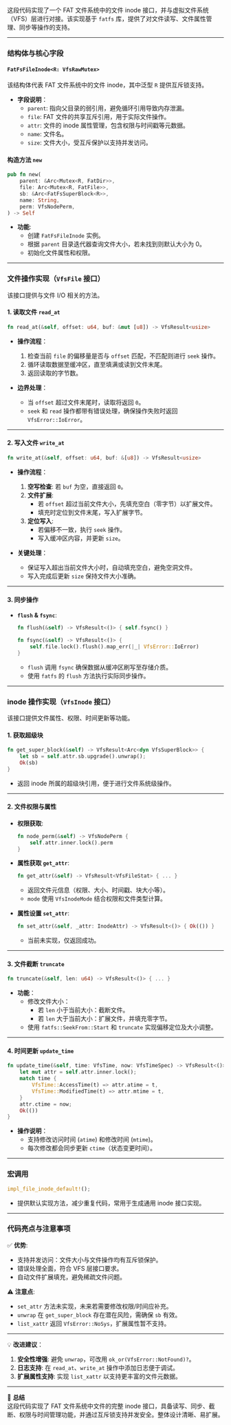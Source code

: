 这段代码实现了一个 FAT 文件系统中的文件 inode 接口，并与虚拟文件系统（VFS）层进行对接。该实现基于 `fatfs` 库，提供了对文件读写、文件属性管理、同步等操作的支持。

---

### **结构体与核心字段**

#### `FatFsFileInode<R: VfsRawMutex>`
该结构体代表 FAT 文件系统中的文件 inode，其中泛型 `R` 提供互斥锁支持。

- **字段说明**：
  - `parent`: 指向父目录的弱引用，避免循环引用导致内存泄漏。
  - `file`: FAT 文件的共享互斥引用，用于实际文件操作。
  - `attr`: 文件的 inode 属性管理，包含权限与时间戳等元数据。
  - `name`: 文件名。
  - `size`: 文件大小，受互斥保护以支持并发访问。

#### **构造方法 `new`**

```rust
pub fn new(
    parent: &Arc<Mutex<R, FatDir>>,
    file: Arc<Mutex<R, FatFile>>,
    sb: &Arc<FatFsSuperBlock<R>>,
    name: String,
    perm: VfsNodePerm,
) -> Self
```

- **功能**:  
  - 创建 `FatFsFileInode` 实例。
  - 根据 `parent` 目录迭代器查询文件大小，若未找到则默认大小为 0。
  - 初始化文件属性和权限。

---

### **文件操作实现（`VfsFile` 接口）**

该接口提供与文件 I/O 相关的方法。

#### **1. 读取文件 `read_at`**

```rust
fn read_at(&self, offset: u64, buf: &mut [u8]) -> VfsResult<usize>
```

- **操作流程**：
  1. 检查当前 `file` 的偏移量是否与 `offset` 匹配，不匹配则进行 `seek` 操作。
  2. 循环读取数据至缓冲区，直至填满或读到文件末尾。
  3. 返回读取的字节数。

- **边界处理**：
  - 当 `offset` 超过文件末尾时，读取将返回 `0`。
  - `seek` 和 `read` 操作都带有错误处理，确保操作失败时返回 `VfsError::IoError`。

---

#### **2. 写入文件 `write_at`**

```rust
fn write_at(&self, offset: u64, buf: &[u8]) -> VfsResult<usize>
```

- **操作流程**：
  1. **空写检查**: 若 `buf` 为空，直接返回 `0`。
  2. **文件扩展**:
     - 若 `offset` 超过当前文件大小，先填充空白（零字节）以扩展文件。
     - 填充时定位到文件末尾，写入扩展字节。
  3. **定位写入**:
     - 若偏移不一致，执行 `seek` 操作。
     - 写入缓冲区内容，并更新 `size`。

- **关键处理**：
  - 保证写入超出当前文件大小时，自动填充空白，避免空洞文件。
  - 写入完成后更新 `size` 保持文件大小准确。

---

#### **3. 同步操作**

- **`flush` & `fsync`**:
  ```rust
  fn flush(&self) -> VfsResult<()> { self.fsync() }

  fn fsync(&self) -> VfsResult<()> {
      self.file.lock().flush().map_err(|_| VfsError::IoError)
  }
  ```
  - `flush` 调用 `fsync` 确保数据从缓冲区刷写至存储介质。
  - 使用 `fatfs` 的 `flush` 方法执行实际同步操作。

---

### **inode 操作实现（`VfsInode` 接口）**

该接口提供文件属性、权限、时间更新等功能。

#### **1. 获取超级块**

```rust
fn get_super_block(&self) -> VfsResult<Arc<dyn VfsSuperBlock>> {
    let sb = self.attr.sb.upgrade().unwrap();
    Ok(sb)
}
```
- 返回 inode 所属的超级块引用，便于进行文件系统级操作。

---

#### **2. 文件权限与属性**

- **权限获取**:
  ```rust
  fn node_perm(&self) -> VfsNodePerm {
      self.attr.inner.lock().perm
  }
  ```

- **属性获取 `get_attr`**:
  ```rust
  fn get_attr(&self) -> VfsResult<VfsFileStat> { ... }
  ```
  - 返回文件元信息（权限、大小、时间戳、块大小等）。
  - `mode` 使用 `VfsInodeMode` 结合权限和文件类型计算。

- **属性设置 `set_attr`**:
  ```rust
  fn set_attr(&self, _attr: InodeAttr) -> VfsResult<()> { Ok(()) }
  ```
  - 当前未实现，仅返回成功。

---

#### **3. 文件截断 `truncate`**

```rust
fn truncate(&self, len: u64) -> VfsResult<()> { ... }
```

- **功能**：
  - 修改文件大小：
    - 若 `len` 小于当前大小：截断文件。
    - 若 `len` 大于当前大小：扩展文件，并填充零字节。
  - 使用 `fatfs::SeekFrom::Start` 和 `truncate` 实现偏移定位及大小调整。

---

#### **4. 时间更新 `update_time`**

```rust
fn update_time(&self, time: VfsTime, now: VfsTimeSpec) -> VfsResult<()> {
    let mut attr = self.attr.inner.lock();
    match time {
        VfsTime::AccessTime(t) => attr.atime = t,
        VfsTime::ModifiedTime(t) => attr.mtime = t,
    }
    attr.ctime = now;
    Ok(())
}
```

- **操作说明**：
  - 支持修改访问时间 (`atime`) 和修改时间 (`mtime`)。
  - 每次修改都会同步更新 `ctime`（状态变更时间）。

---

### **宏调用**

```rust
impl_file_inode_default!();
```

- 提供默认实现方法，减少重复代码，常用于生成通用 inode 接口实现。

---

### **代码亮点与注意事项**

✅ **优势**:
- 支持并发访问：文件大小与文件操作均有互斥锁保护。  
- 错误处理全面，符合 VFS 层接口要求。  
- 自动文件扩展填充，避免稀疏文件问题。  

⚠️ **注意点**:
- `set_attr` 方法未实现，未来若需要修改权限/时间应补充。  
- `unwrap` 在 `get_super_block` 存在潜在风险，需确保 `sb` 有效。  
- `list_xattr` 返回 `VfsError::NoSys`，扩展属性暂不支持。  

---

💡 **改进建议**：
1. **安全性增强**: 避免 `unwrap`，可改用 `ok_or(VfsError::NotFound)?`。  
2. **日志支持**: 在 `read_at`、`write_at` 操作中添加日志便于调试。  
3. **扩展属性支持**: 实现 `list_xattr` 以支持更丰富的文件元数据。  

---

🔔 **总结**  
这段代码实现了 FAT 文件系统中文件的完整 inode 接口，具备读写、同步、截断、权限与时间管理功能，并通过互斥锁支持并发安全。整体设计清晰、易扩展。